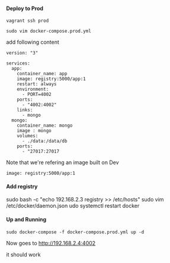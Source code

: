 #### Deploy to Prod
`vagrant ssh prod`

`sudo vim docker-compose.prod.yml`

add following content

```
version: "3"

services: 
  app:
    container_name: app
    image: registry:5000/app:1
    restart: always
    environment: 
      - PORT=4002
    ports: 
      - "4002:4002"
    links:
      - mongo
  mongo:
    container_name: mongo
    image : mongo
    volumes: 
      - ./data:/data/db
    ports: 
      - "27017:27017
```      


Note that we're refering an image built on Dev

`image: registry:5000/app:1`

#### Add registry
sudo bash -c  "echo 192.168.2.3 registry >> /etc/hosts"
sudo vim /etc/docker/daemon.json
udo systemctl restart docker

#### Up and Running

`sudo docker-compose -f docker-compose.prod.yml up -d`

Now goes to http://192.168.2.4:4002

it should work